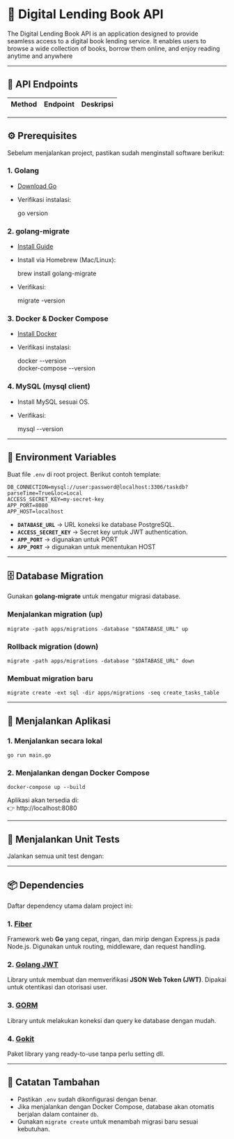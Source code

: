 # 📌 Digital Lending Book API
The Digital Lending Book API is an application designed to provide seamless access to a digital book lending service. It enables users to browse a wide collection of books, borrow them online, and enjoy reading anytime and anywhere

---

## 🔗 API Endpoints

| Method | Endpoint      | Deskripsi                               |
|--------|---------------|-----------------------------------------|

---

## ⚙️ Prerequisites

Sebelum menjalankan project, pastikan sudah menginstall software berikut:

### 1. Golang
- [Download Go](https://go.dev/dl/)  
- Verifikasi instalasi:

    go version

### 2. golang-migrate
- [Install Guide](https://github.com/golang-migrate/migrate/tree/master/cmd/migrate)  
- Install via Homebrew (Mac/Linux):

    brew install golang-migrate

- Verifikasi:

    migrate -version

### 3. Docker & Docker Compose
- [Install Docker](https://docs.docker.com/get-docker/)  
- Verifikasi instalasi:

    docker --version  
    docker-compose --version

### 4. MySQL (mysql client)
- Install MySQL sesuai OS.  
- Verifikasi:

    mysql --version

---

## 🔑 Environment Variables

Buat file `.env` di root project. Berikut contoh template:

    DB_CONNECTION=mysql://user:password@localhost:3306/taskdb?parseTime=True&loc=Local
    ACCESS_SECRET_KEY=my-secret-key
    APP_PORT=8080
    APP_HOST=localhost

- **`DATABASE_URL`** → URL koneksi ke database PostgreSQL.  
- **`ACCESS_SECRET_KEY`** → Secret key untuk JWT authentication.  
- **`APP_PORT`** → digunakan untuk PORT
- **`APP_PORT`** → digunakan untuk menentukan HOST

---

## 🗄️ Database Migration

Gunakan **golang-migrate** untuk mengatur migrasi database.

### Menjalankan migration (up)

    migrate -path apps/migrations -database "$DATABASE_URL" up

### Rollback migration (down)

    migrate -path apps/migrations -database "$DATABASE_URL" down

### Membuat migration baru

    migrate create -ext sql -dir apps/migrations -seq create_tasks_table

---

## 🚀 Menjalankan Aplikasi

### 1. Menjalankan secara lokal

    go run main.go

### 2. Menjalankan dengan Docker Compose

    docker-compose up --build

Aplikasi akan tersedia di:  
👉 http://localhost:8080

---

## 🧪 Menjalankan Unit Tests

Jalankan semua unit test dengan:

---

## 📦 Dependencies

Daftar dependency utama dalam project ini:

### 1. [Fiber](https://github.com/gofiber/fiber)
Framework web **Go** yang cepat, ringan, dan mirip dengan Express.js pada Node.js. Digunakan untuk routing, middleware, dan request handling.

### 2. [Golang JWT](https://github.com/golang-jwt/jwt)
Library untuk membuat dan memverifikasi **JSON Web Token (JWT)**. Dipakai untuk otentikasi dan otorisasi user.

### 3. [GORM](https://gorm.io/index.html)
Library untuk melakukan koneksi dan query ke database dengan mudah.

### 4. [Gokit](https://github.com/vizucode/gokit)
Paket library yang ready-to-use tanpa perlu setting dll.

---

## 📝 Catatan Tambahan
- Pastikan `.env` sudah dikonfigurasi dengan benar.  
- Jika menjalankan dengan Docker Compose, database akan otomatis berjalan dalam container `db`.  
- Gunakan `migrate create` untuk menambah migrasi baru sesuai kebutuhan.